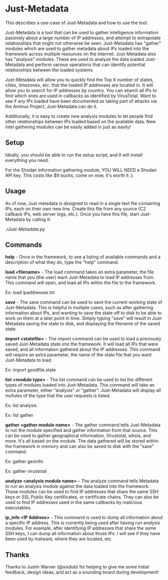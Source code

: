 # Just-Metadata

This describes a use-case of Just-Metadata and how to use the tool.

Just-Metadata is a tool that can be used to gather intelligence information passively about a large number of IP addresses, and attempt to extrapolate relationships that might not otherwise be seen.  Just-Metadata has "gather" modules which are used to gather metadata about IPs loaded into the framework across multiple resources on the internet.  Just-Metadata also has "analysis" modules.  These are used to analyze the data loaded Just-Metadata and perform various operations that can identify potential relationships between the loaded systems.

Just-Metadata will allow you to quickly find the Top X number of states, cities, timezones, etc. that the loaded IP addresses are located in.  It will allow you to search for IP addresses by country.  You can search all IPs to find which ones are used in callbacks as identified by VirusTotal.  Want to see if any IPs loaded have been documented as taking part of attacks via the Animus Project, Just-Metadata can do it.

Additionally, it is easy to create new analysis modules to let people find other relationships between IPs loaded based on the available data.  New intel gathering modules can be easily added in just as easily!

## Setup

Ideally, you should be able to run the setup script, and it will install everything you need.

For the Shodan information gathering module, YOU WILL NEED a Shodan API key.  This costs like $9 bucks, come on now, it's worth it :).

## Usage

As of now, Just metadata is designed to read in a single text file containing IPs, each on their own new line.  Create this file from any source (C2 callback IPs, web server logs, etc.).  Once you have this file, start Just-Metadata by calling it:

*./Just-Metadata.py*

## Commands

**help** - Once in the framework, to see a listing of available commands and a description of what they do, type the "help" command.

**load &lt;filename&gt;** - The load command takes an extra parameter, the file name that you (the user) want Just-Metadata to load IP addresses from.  This command will open, and load all IPs within the file to the framework.

Ex: load ipaddresses.txt

**save** - The save command can be used to save the current working state of Just-Metadata.  This is helpful in multiple cases, such as after gathering information about IPs, and wanting to save the state off to disk to be able to work on them at a later point in time.  Simply typing "save" will result in Just-Metadata saving the state to disk, and displaying the filename of the saved state.

**import &lt;statefile&gt;** - The import command can be used to load a previously saved Just-Metadata state into the framework.  It will load all IPs that were saved, and all information gathered about the IP addresses.  This command will require an extra parameter, the name of the state file that you want Just-Metadata to load.

Ex: import goodfile.state

**list &lt;module type&gt;** - The list command can be used to list the different types of modules loaded into Just-Metadata.  This command will take an extra parameter, either "analysis" or "gather".  Just-Metadata will display all mofules of the type that the user requests is listed.

Ex: list analysis

Ex: list gather

**gather &lt;gather module name&gt;** - The gather command tells Just-Metadata to run the module specified and gather information from that source.  This can be used to gather geographical information, Virustotal, whois, and more.  It's all based on the module.  The data gathered will be stored within the framework in memory and can also be saved to disk with the "save" command.

Ex: gather geoinfo

Ex: gather virustotal

**analyze &lt;analysis module name&gt;** - The analyze command tells Metadata to run an analysis module against the data loaded into the framework.  These modules can be used to find IP addresses that share the same SSH keys or SSL Public Key certificates, or certificate chains.  They can also be used to find IP addresses used in the same callbacks by malicious executables.

**ip_info &lt;IP Address&gt;** - This command is used to dump all information about a specific IP address.  This is currently being used after having run analysis modules.  For example, after identifying IP addresses that share the same SSH keys, I can dump all information about those IPs.  I will see if they have been used by malware, where they are located, etc.

## Thanks

Thanks to Justin Warner (@sixdub) for helping to give me some initial feedback, design ideas, and act as a sounding board during development!
